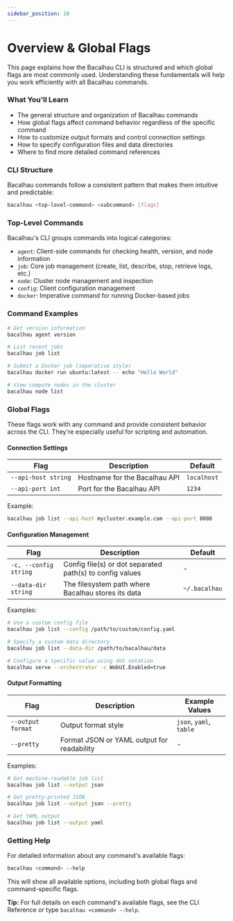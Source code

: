 ```yaml
---
sidebar_position: 10
---
```

# Overview & Global Flags

This page explains how the Bacalhau CLI is structured and which global flags are most commonly used. Understanding these fundamentals will help you work efficiently with all Bacalhau commands.

### What You'll Learn

* The general structure and organization of Bacalhau commands
* How global flags affect command behavior regardless of the specific command
* How to customize output formats and control connection settings
* How to specify configuration files and data directories
* Where to find more detailed command references

### CLI Structure

Bacalhau commands follow a consistent pattern that makes them intuitive and predictable:

```bash
bacalhau <top-level-command> <subcommand> [flags]
```

### Top-Level Commands

Bacalhau's CLI groups commands into logical categories:

* `agent`: Client-side commands for checking health, version, and node information
* `job`: Core job management (create, list, describe, stop, retrieve logs, etc.)
* `node`: Cluster node management and inspection
* `config`: Client configuration management
* `docker`: Imperative command for running Docker-based jobs&#x20;

### Command Examples

```bash
# Get version information
bacalhau agent version

# List recent jobs
bacalhau job list

# Submit a Docker job (imperative style)
bacalhau docker run ubuntu:latest -- echo "Hello World"

# View compute nodes in the cluster
bacalhau node list
```

### Global Flags

These flags work with any command and provide consistent behavior across the CLI. They're especially useful for scripting and automation.

#### Connection Settings

| Flag                | Description                   | Default     |
| ------------------- | ----------------------------- | ----------- |
| `--api-host string` | Hostname for the Bacalhau API | `localhost` |
| `--api-port int`    | Port for the Bacalhau API     | `1234`      |

Example:

```bash
bacalhau job list --api-host mycluster.example.com --api-port 8080
```

#### Configuration Management

| Flag                  | Description                                              | Default       |
| --------------------- | -------------------------------------------------------- | ------------- |
| `-c, --config string` | Config file(s) or dot separated path(s) to config values | -             |
| `--data-dir string`   | The filesystem path where Bacalhau stores its data       | `~/.bacalhau` |

Examples:

```bash
# Use a custom config file
bacalhau job list --config /path/to/custom/config.yaml

# Specify a custom data directory
bacalhau job list --data-dir /path/to/bacalhau/data

# Configure a specific value using dot notation
bacalhau serve --orchestrator -c WebUI.Enabled=true
```

#### Output Formatting

| Flag              | Description                                | Example Values          |
| ----------------- | ------------------------------------------ | ----------------------- |
| `--output format` | Output format style                        | `json`, `yaml`, `table` |
| `--pretty`        | Format JSON or YAML output for readability | -                       |

Examples:

```bash
# Get machine-readable job list
bacalhau job list --output json

# Get pretty-printed JSON
bacalhau job list --output json --pretty

# Get YAML output
bacalhau job list --output yaml
```



### Getting Help

For detailed information about any command's available flags:

```bash
bacalhau <command> --help
```

This will show all available options, including both global flags and command-specific flags.

**Tip:** For full details on each command's available flags, see the CLI Reference or type `bacalhau <command> --help`.
